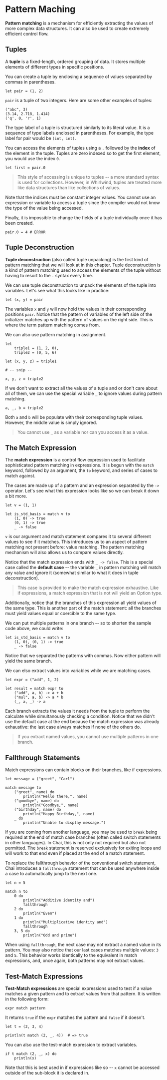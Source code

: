 # Pattern Maching

**Pattern matching** is a mechanism for efficiently extracting the values of
more complex data structures.  It can also be used to create extremely efficient
control flow.

## Tuples

A **tuple** is a fixed-length, ordered grouping of data.  It stores multiple
elements of different types in specific positions.  

You can create a tuple by enclosing a sequence of values separated by commas in
parentheses.

    let pair = (1, 2)

`pair` is a tuple of two integers.  Here are some other examples of tuples:

    ("abc", 3)
    (3.14, 2.718, 1.414)
    ('q', 0, 'r', 1)

The type label of a tuple is structured similarly to its literal value. It is a
sequence of type labels enclosed in parentheses.  For example, the type label
for pair would be `(int, int)`.  

You can access the elements of tuples using a `.` followed by the **index** of
the element in the tuple.  Tuples are zero indexed so to get the first element,
you would use the index `0`. 

    let first = pair.0

> This style of accessing is unique to tuples -- a more standard syntax is used
> for collections.  However, in Whirlwind, tuples are treated more like data
> structures than like collections of values.

Note that the indices must be constant integer values.  You cannot use an
expression or variable to access a tuple since the compiler would not know the
type of the value being accessed.

Finally, it is impossible to change the fields of a tuple individually once it
has been created.

    pair.0 = 4 # ERROR

## Tuple Deconstruction

**Tuple deconstruction** (also called tuple unpacking) is the first kind of
pattern matching that we will look at in this chapter.  Tuple deconstruction is
a kind of pattern matching used to access the elements of the tuple without
having to resort to the `.` syntax every time.  

We can use tuple deconstruction to unpack the elements of the tuple into
variables. Let's see what this looks like in practice:

    let (x, y) = pair

The variables `x` and `y` will now hold the values in their corresponding
positions `pair`.  Notice that the pattern of variables of the left side of the
initializer matches up with the pattern of values on the right side.  This is
where the term pattern matching comes from.

We can also use pattern matching in assignment.

    let
        triple1 = (1, 2, 0),
        triple2 = (0, 5, 6)

    let (x, y, z) = triple1

    # -- snip --

    x, y, z = triple2

If we don't want to extract all the values of a tuple and or don't care about
all of them, we can use the special variable `_` to ignore values during pattern
matching.

    a, _, b = triple2

Both `a` and `b` will be populate with their corresponding tuple values.
However, the middle value is simply ignored. 

> You cannot use `_` as a variable nor can you access it as a value.

## The Match Expression

The **match expression** is a control flow expression used to facilitate
sophisticated pattern matching in expressions.  It is begun with the `match`
keyword, followed by an argument, the `to` keyword, and series of cases to match
against.

The cases are made up of a pattern and an expression separated by the `->`
operator.  Let's see what this expression looks like so we can break it down a
bit more.

    let v = (1, 1)

    let is_std_basis = match v to
        (1, 0) -> true
        (0, 1) -> true
        _ -> false

`v` is our argument and match statement compares it to several different values
to see if it matches.  This introduces us to an aspect of pattern matching not
present before: value matching.  The pattern matching mechanism will also allows
us to compare values directly. 

Notice that the match expression ends with `_ -> false`.  This is a special case
called the **default case** -- the variable `_` in pattern matching will match
any value and ignore it (somewhat similar to what it does in tuple
deconstruction).  

> This case is provided to make the match expression exhaustive.  Like if
> expressions, a match expression that is not will yield an Option type.

Additionally, notice that the branches of this expression all yield values of
the same type.  This is another part of the match statement: all the branches
must yield values equal or coercible to the same type.

We can put multiple patterns in one branch -- so to shorten the sample code
above, we could write:

    let is_std_basis = match v to
        (1, 0), (0, 1) -> true
        _ -> false

Notice that we separated the patterns with commas.  Now either pattern will
yield the same branch.

We can elso extract values into variables while we are matching cases.

    let expr = ("add", 1, 2)

    let result = match expr to
        ("add", a, b) -> a + b
        ("mul", a, b) -> a * b
        (_, a, _) -> a

Each branch extracts the values it needs from the tuple to perform the calculate
while simultanously checking a condition.  Notice that we didn't use the default
case at the end because the match expression was already exhaustive: the last
case always matches if none of the others do.

> If you extract named values, you cannot use multiple patterns in one branch.

## Fallthrough Statements

Match expressions can contain blocks on their branches, like if expressions.

    let message = ("greet", "Carl")

    match message to
        ("greet", name) do
            println("Hello there,", name)
        ("goodbye", name) do
            println("Goodbye,", name)
        ("birthday", name) do
            println("Happy Birthday,", name)
        _ do
            println("Unable to display message.")

If you are coming from another language, you may be used to `break` being
required at the end of match case branches (often called switch statements in
other languages).  In Chai, this is not only not required but also not
permitted. The `break` statement is reserved exclusively for exiting loops and
will work to that end even if placed at the end of a match statement.

To replace the fallthrough behavior of the conventional switch statement, Chai
introduces a `fallthrough` statement that can be used anywhere inside a case to
automatically jump to the next one.

    let n = 5

    match n to
        0 do
            println("Additive identity and")
            fallthrough
        2 do
            println("Even")
        1 do
            println("Multiplicative identity and")
            fallthrough
        3, 5 do
            println("Odd and prime")

When using `fallthrough`, the next case may not extract a named value in its
pattern.  You may also notice that our last cases matches multiple values: `3`
and `5`.  This behavior works identically to the equivalent in match
expressions, and, once again, both patterns may not extract values.

## Test-Match Expressions

**Test-Match expressions** are special expressions used to test if a value
matches a given pattern and to extract values from that pattern.  It is written
in the following form:

    expr match pattern

It returns `true` if the `expr` matches the pattern and `false` if it doesn't.

    let t = (2, 3, 4)

    println(t match (2, _, 4))  # => true

You can also use the test-match expression to extract variables.

    if t match (2, _, x) do
        println(x)

Note that this is best used in if expressions like so -- `x` cannot be accessed
outside of the sub-block it is declared in.